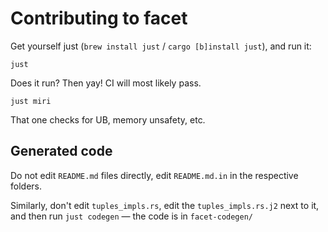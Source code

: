 # Contributing to facet

Get yourself just (`brew install just` / `cargo [b]install just`), and run it:

```
just
```

Does it run? Then yay! CI will most likely pass.

```
just miri
```

That one checks for UB, memory unsafety, etc.

## Generated code

Do not edit `README.md` files directly, edit `README.md.in` in the respective
folders.

Similarly, don't edit `tuples_impls.rs`, edit the `tuples_impls.rs.j2` next to
it, and then run `just codegen` — the code is in `facet-codegen/`
